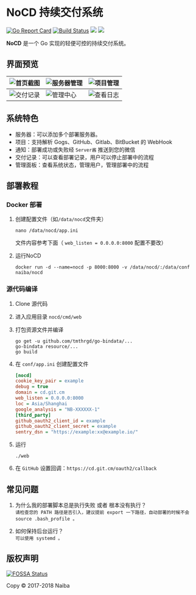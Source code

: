 # NoCD 持续交付系统

[![Go Report Card](https://goreportcard.com/badge/github.com/naiba/nocd)](https://goreportcard.com/report/github.com/naiba/nocd) [![Build Status](https://travis-ci.com/naiba/nocd.svg?branch=master)](https://travis-ci.com/naiba/nocd) [![](https://images.microbadger.com/badges/image/naiba/nocd.svg)](https://microbadger.com/images/nocd/nocd "NoCD Docker Status") [![](https://images.microbadger.com/badges/version/naiba/nocd.svg)](https://microbadger.com/images/nocd/nocd "NoCD Docker Layer")

**NoCD** 是一个 Go 实现的轻便可控的持续交付系统。

## 界面预览

| ![首页截图](https://github.com/naiba/nocd/raw/master/README/首页截图.png) | ![服务器管理](https://github.com/naiba/nocd/raw/master/README/服务器管理.png) | ![项目管理](https://github.com/naiba/nocd/raw/master/README/项目管理.png) |
| ------------------------------------------------------------ | ------------------------------------------------------------ | ------------------------------------------------------------ |
| ![交付记录](https://github.com/naiba/nocd/raw/master/README/交付记录.png) | ![管理中心](https://github.com/naiba/nocd/raw/master/README/查看日志.png) | ![查看日志](https://github.com/naiba/nocd/raw/master/README/管理中心.png)  |

## 系统特色

- 服务器：可以添加多个部署服务器。
- 项目：支持解析 Gogs、GitHub、Gitlab、BitBucket 的 WebHook
- 通知：部署成功或失败经 `Server酱` 推送到您的微信
- 交付记录：可以查看部署记录，用户可以停止部署中的流程
- 管理面板：查看系统状态，管理用户，管理部署中的流程

## 部署教程

### Docker 部署

1. 创建配置文件（如`/data/nocd`文件夹）

   ```shell
   nano /data/nocd/app.ini
   ```

   文件内容参考下面（ `web_listen = 0.0.0.0:8000` 配置不要改）

2. 运行NoCD

   ```
   docker run -d --name=nocd -p 8000:8000 -v /data/nocd/:/data/conf naiba/nocd
   ```

### 源代码编译

1. Clone 源代码

2. 进入应用目录 `nocd/cmd/web`

3. 打包资源文件并编译

   ```shell
   go get -u github.com/tmthrgd/go-bindata/...
   go-bindata resource/...
   go build
   ```

4. 在 `conf/app.ini` 创建配置文件

   ```ini
   [nocd]
   cookie_key_pair = example
   debug = true
   domain = cd.git.cm
   web_listen = 0.0.0.0:8000
   loc = Asia/Shanghai
   google_analysis = "NB-XXXXXX-1"
   [third_party]
   github_oauth2_client_id = example
   github_oauth2_client_secret = example
   sentry_dsn = "https://example:xx@example.io/"
   ```

5. 运行

   ```shell
   ./web
   ```

6. 在 `GitHub` 设置回调：`https://cd.git.cm/oauth2/callback`

## 常见问题

1. 为什么我的部署脚本总是执行失败 或者 根本没有执行？<br>
    `请检查您的 PATH 路径是否引入，建议提前 export 一下路径，自动部署的时候不会 source .bash_profile 。`

2. 如何保持后台运行？<br>
    `可以使用 systemd 。`


## 版权声明

[![FOSSA Status](https://app.fossa.io/api/projects/git%2Bgithub.com%2Fnaiba%2Fnocd.svg?type=large)](https://app.fossa.io/projects/git%2Bgithub.com%2Fnaiba%2Fnocd?ref=badge_large)

Copy &copy; 2017-2018 Naiba